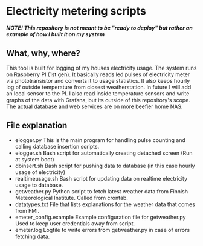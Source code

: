 # Electricity metering scripts

***NOTE! This repository is not meant to be "ready to deploy" but rather an example of how I built it on my system***

## What, why, where?

This tool is built for logging of my houses electricity usage. The system runs on Raspberry PI (1st gen).
It basically reads led pulses of electricity meter via phototransistor and converts it to usage statistics.
It also keeps hourly log of outside temperature from closest weatherstation. In future I will add an local sensor to the PI.
I also read inside temperature sensors and write graphs of the data with Grafana, but its outside of this repository's scope.
The actual database and web services are on more beefier home NAS.

## File explanation

- elogger.py		This is the main program for handling pulse counting and calling database insertion scripts.
- elogger.sh		Bash script for automatically creating detached screen (Run at system boot)
- dbinsert.sh		Bash script for pushing data to database (in this case hourly usage of electricity)
- realtimeusage.sh	Bash script for updating data on realtime electricity usage to database.
- getweather.py		Python script to fetch latest weather data from Finnish Meteorological Institute. Called from crontab.
- datatypes.txt		File that lists explanations for the weather data that comes from FMI.
- emeter_config.example	Example configuration file for getweather.py Used to keep user credentials away from script.
- emeter.log		Logfile to write errors from getweather.py in case of errors fetching data.

